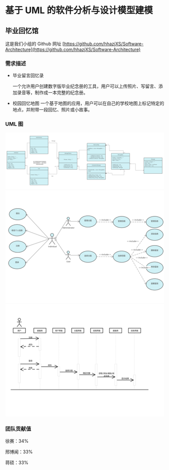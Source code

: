 # 基于 UML 的软件分析与设计模型建模

## 毕业回忆馆

这是我们小组的 Github 网址 [https://github.com/hhazjXS/Software-Architecture](https://github.com/hhazjXS/Software-Architecture)

### 需求描述

- 毕业留言回忆录

  一个允许用户创建数字版毕业纪念册的工具，用户可以上传照片、写留言、添加录音等，制作成一本完整的纪念册。

- 校园回忆地图
  一个基于地图的应用，用户可以在自己的学校地图上标记特定的地点，并附带一段回忆、照片或小故事。

### UML 图

![类图](./UML/类图.jpg)
![用例图](./UML/用例图.jpg)
![时序图](./UML/时序图.jpg)

### 团队贡献值

徐赛：34%

邢博闻：33%

蒋硕：33%

